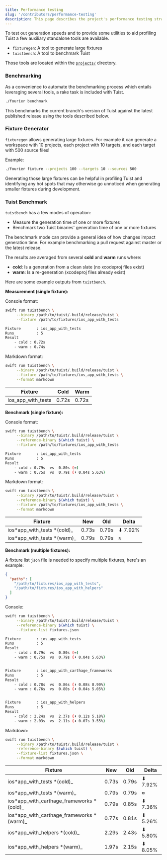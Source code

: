 ```yaml
---
title: Performance testing
slug: '/contributors/performance-testing'
description: This page describes the project's performance testing strategy.
---
```


To test out generation speeds and to provide some utilities to aid profiling Tuist a few auxiliary standalone tools are available.

- `fixturegen`: A tool to generate large fixtures
- `tuistbench`: A tool to benchmark Tuist

Those tools are located within the [`projects/`](https://github.com/tuist/tuist/blob/main/projects) directory.

### Benchmarking

As a convenience to automate the benchmarking process which entails leveraging several tools, a rake task is included with Tuist.

```sh
./fourier benchmark
```

This benchmarks the current branch's version of Tuist against the latest published release using the tools described below.

### Fixture Generator

`fixturegen` allows generating large fixtures. For example it can generate a workspace with 10 projects, each project with 10 targets, and each target with 500 source files!

Example:

```sh
./fourier fixture --projects 100 --targets 10 --sources 500
```

Generating those large fixtures can be helpful in profiling Tuist and identifying any hot spots that may otherwise go unnoticed when generating smaller fixtures during development.

### Tuist Benchmark

`tuistbench` has a few modes of operation:

- Measure the generation time of one or more fixtures
- Benchmark two Tuist binaries' generation time of one or more fixtures

The benchmark mode can provide a general idea of how changes impact generation time. For example benchmarking a pull request against master or the latest release.

The results are averaged from several **cold** and **warm** runs where:

- **cold**: Is a generation from a clean slate (no xcodeproj files exist)
- **warm**: Is a re-generation (xcodeproj files already exist)

Here are some example outputs from `tuistbench`.

**Measurement (single fixture):**

Console format:

```sh
swift run tuistbench \
     --binary /path/to/tuist/.build/release/tuist \
     --fixture /path/to/fixtures/ios_app_with_tests

Fixture       : ios_app_with_tests
Runs          : 5
Result
    - cold : 0.72s
    - warm : 0.74s

```

Markdown format:

```sh
swift run tuistbench \
     --binary /path/to/tuist/.build/release/tuist \
     --fixture /path/to/fixtures/ios_app_with_tests \
     --format markdown
```

| Fixture            | Cold  | Warm  |
| ------------------ | ----- | ----- |
| ios_app_with_tests | 0.72s | 0.72s |

**Benchmark (single fixture):**

Console format:

```sh
swift run tuistbench \
     --binary /path/to/tuist/.build/release/tuist \
     --reference-binary $(which tuist) \
     --fixture /path/to/fixtures/ios_app_with_tests

Fixture       : ios_app_with_tests
Runs          : 5
Result
    - cold : 0.79s  vs  0.80s (≈)
    - warm : 0.75s  vs  0.79s (⬇︎ 0.04s 5.63%)
```

Markdown format:

```sh
swift run tuistbench \
     --binary /path/to/tuist/.build/release/tuist \
     --reference-binary $(which tuist) \
     --fixture /path/to/fixtures/ios_app_with_tests \
     --format markdown
```

| Fixture                      | New   | Old   | Delta    |
| ---------------------------- | ----- | ----- | -------- |
| ios*app_with_tests *(cold)\_ | 0.73s | 0.79s | ⬇︎ 7.92% |
| ios*app_with_tests *(warm)\_ | 0.79s | 0.79s | ≈        |

**Benchmark (multiple fixtures):**

A fixture list `json` file is needed to specify multiple fixtures, here's an example:

```json
{
  "paths": [
    "/path/to/fixtures/ios_app_with_tests",
    "/path/to/fixtures/ios_app_with_helpers"
  ]
}
```

Console:

```sh
swift run tuistbench \
     --binary /path/to/tuist/.build/release/tuist \
     --reference-binary $(which tuist) \
     --fixture-list fixtures.json

Fixture       : ios_app_with_tests
Runs          : 5
Result
    - cold : 0.79s  vs  0.80s (≈)
    - warm : 0.75s  vs  0.79s (⬇︎ 0.04s 5.63%)


Fixture       : ios_app_with_carthage_frameworks
Runs          : 5
Result
    - cold : 0.78s  vs  0.86s (⬇︎ 0.08s 8.90%)
    - warm : 0.76s  vs  0.80s (⬇︎ 0.04s 5.05%)


Fixture       : ios_app_with_helpers
Runs          : 5
Result
    - cold : 2.24s  vs  2.37s (⬇︎ 0.12s 5.18%)
    - warm : 2.03s  vs  2.11s (⬇︎ 0.07s 3.55%)

```

Markdown:

```sh
swift run tuistbench \
     --binary /path/to/tuist/.build/release/tuist \
     -reference-binary $(which tuist) \
     --fixture-list fixtures.json \
     --format markdown
```

| Fixture                                    | New   | Old   | Delta    |
| ------------------------------------------ | ----- | ----- | -------- |
| ios*app_with_tests *(cold)\_               | 0.73s | 0.79s | ⬇︎ 7.92% |
| ios*app_with_tests *(warm)\_               | 0.79s | 0.79s | ≈        |
| ios*app_with_carthage_frameworks *(cold)\_ | 0.79s | 0.85s | ⬇︎ 7.36% |
| ios*app_with_carthage_frameworks *(warm)\_ | 0.77s | 0.81s | ⬇︎ 5.26% |
| ios*app_with_helpers *(cold)\_             | 2.29s | 2.43s | ⬇︎ 5.80% |
| ios*app_with_helpers *(warm)\_             | 1.97s | 2.15s | ⬇︎ 8.05% |
